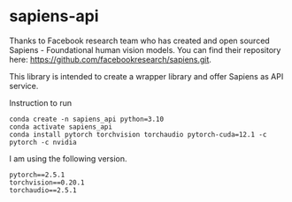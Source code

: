 # sapiens-api

Thanks to Facebook research team who has created and open sourced Sapiens - Foundational human vision models. You can find their repository here: https://github.com/facebookresearch/sapiens.git. 

This library is intended to create a wrapper library and offer Sapiens as API service.

Instruction to run
```
conda create -n sapiens_api python=3.10
conda activate sapiens_api
conda install pytorch torchvision torchaudio pytorch-cuda=12.1 -c pytorch -c nvidia
```

I am using the following version.
```
pytorch==2.5.1
torchvision==0.20.1
torchaudio==2.5.1
```